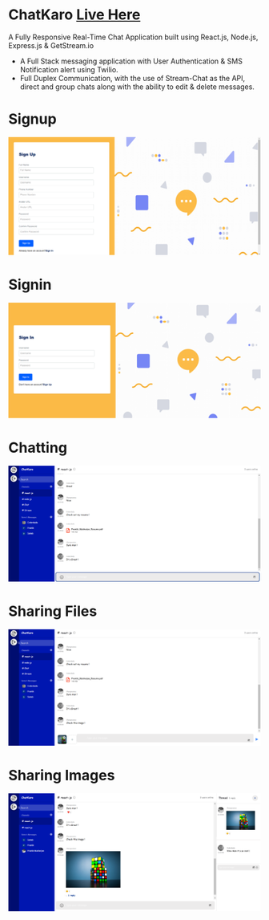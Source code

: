 # ChatKaro [Live Here](https://champ-chatkaro.netlify.app/)
A Fully Responsive Real-Time Chat Application built using React.js, Node.js, Express.js & GetStream.io  
- A Full Stack messaging application with User Authentication & SMS Notification alert using Twilio. 
- Full Duplex Communication, with the use of Stream-Chat as the API, direct and group chats along  with the ability to edit & delete messages. 
# Signup
<img src="client/src/images/1.png" >

# Signin
<img src="client/src/images/2.png" >

# Chatting
<img src="client/src/images/3.png" >

# Sharing Files
<img src="client/src/images/4.png" >

# Sharing Images
<img src="client/src/images/5.png" >
